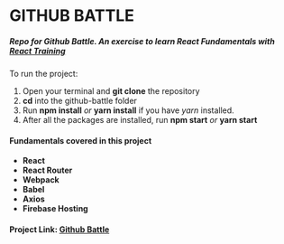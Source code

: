 # GITHUB BATTLE
##### Repo for Github Battle. An exercise to learn React Fundamentals with [React Training](https://online.reacttraining.com/courses/enrolled/50507 "React Fundamentals")
To run the project:
1. Open your terminal and **git clone** the repository
2. **cd** into the github-battle folder
3. Run **npm install** *or* **yarn install** if you have *yarn* installed.
4. After all the packages are installed, run **npm start** *or* **yarn start**

#### Fundamentals covered in this project
* **React**
* **React Router**
* **Webpack**
* **Babel**
* **Axios**
* **Firebase Hosting**

#### Project Link: [Github Battle](https://react-fundamentals-6d222.firebaseapp.com/ "React Fundamentals Github Battle")